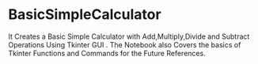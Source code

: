 # BasicSimpleCalculator


It Creates a Basic Simple Calculator with Add,Multiply,Divide and Subtract Operations Using Tkinter GUI .
The Notebook also Covers the basics of Tkinter Functions and Commands for the Future References.
